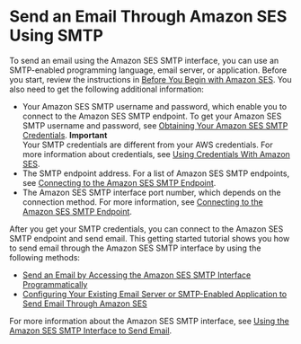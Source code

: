 # Send an Email Through Amazon SES Using SMTP<a name="send-an-email-using-smtp"></a>

To send an email using the Amazon SES SMTP interface, you can use an SMTP\-enabled programming language, email server, or application\. Before you start, review the instructions in [Before You Begin with Amazon SES](send-email-getting-started-prerequisites.md)\. You also need to get the following additional information: 
+ Your Amazon SES SMTP username and password, which enable you to connect to the Amazon SES SMTP endpoint\. To get your Amazon SES SMTP username and password, see [Obtaining Your Amazon SES SMTP Credentials](smtp-credentials.md)\. 
**Important**  
Your SMTP credentials are different from your AWS credentials\. For more information about credentials, see [Using Credentials With Amazon SES](using-credentials.md)\.
+ The SMTP endpoint address\. For a list of Amazon SES SMTP endpoints, see [Connecting to the Amazon SES SMTP Endpoint](smtp-connect.md)\.
+ The Amazon SES SMTP interface port number, which depends on the connection method\. For more information, see [Connecting to the Amazon SES SMTP Endpoint](smtp-connect.md)\.

After you get your SMTP credentials, you can connect to the Amazon SES SMTP endpoint and send email\. This getting started tutorial shows you how to send email through the Amazon SES SMTP interface by using the following methods:
+ [Send an Email by Accessing the Amazon SES SMTP Interface Programmatically](send-using-smtp-programmatically.md)
+ [Configuring Your Existing Email Server or SMTP\-Enabled Application to Send Email Through Amazon SES](send-using-smtp-integrate.md)

For more information about the Amazon SES SMTP interface, see [Using the Amazon SES SMTP Interface to Send Email](send-email-smtp.md)\. 